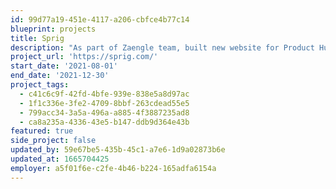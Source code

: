 ```yaml
---
id: 99d77a19-451e-4117-a206-cbfce4b77c14
blueprint: projects
title: Sprig
description: "As part of Zaengle team, built new website for Product Hunt's #1 upvoted product of 2021."
project_url: 'https://sprig.com/'
start_date: '2021-08-01'
end_date: '2021-12-30'
project_tags:
  - c41c6c9f-42fd-4bfe-939e-838e5a8d97ac
  - 1f1c336e-3fe2-4709-8bbf-263cdead55e5
  - 799acc34-3a5a-496a-a885-4f3887235ad8
  - ca8a235a-4336-43e5-b147-ddb9d364e43b
featured: true
side_project: false
updated_by: 59e67be5-435b-45c1-a7e6-1d9a02873b6e
updated_at: 1665704425
employer: a5f01f6e-c2fe-4b46-b224-165adfa6154a
---
```


